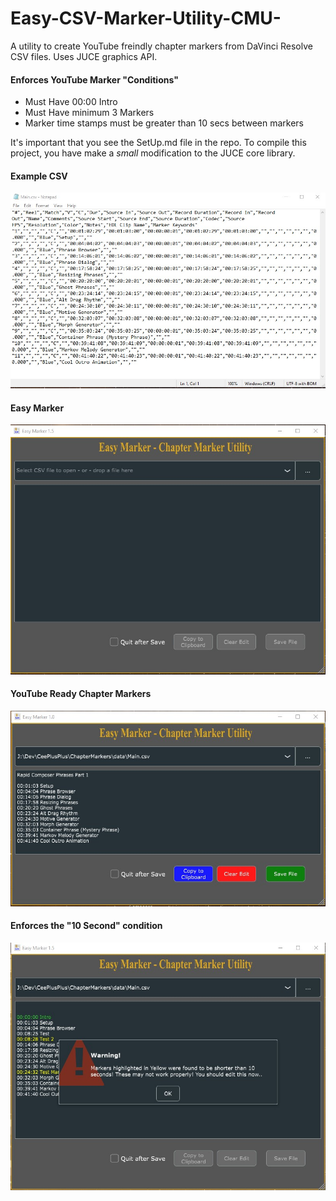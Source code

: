 # Easy-CSV-Marker-Utility-CMU-
A utility to create YouTube freindly chapter markers from DaVinci Resolve CSV files.  Uses JUCE graphics API.

#### Enforces YouTube Marker "Conditions"
* Must Have 00:00 Intro
* Must Have minimum 3 Markers
* Marker time stamps must be greater than 10 secs between markers

It's important that you see the SetUp.md file in the repo.  To compile this 
project, you have make a *small* modification to the JUCE core library.



#### Example CSV
![Note Pad Screen Shot](NotePadScreenShot.jpg)

#### Easy Marker
![Screen Shot3](ScreenShot3.jpg)

#### YouTube Ready Chapter Markers
![Easy Marker Screen Shot](EasyMarkerScreenShot.jpg)

#### Enforces the "10 Second" condition
![Screen Shot2](ScreenShot2.jpg)

